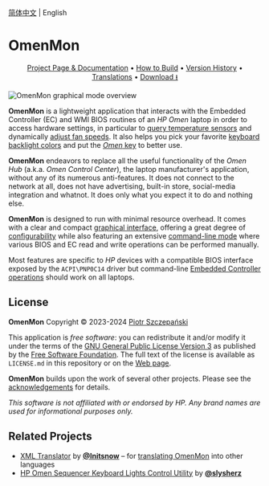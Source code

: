 [简体中文](./README.zh-CN.md) | English


# OmenMon

<p align="center"><a href="https://omenmon.github.io/">Project Page &amp; Documentation</a> • <a href="https://omenmon.github.io/build">How to Build</a> • <a href="https://omenmon.github.io/build#history">Version History</a> • <a href="https://github.com/OmenMon/Localization">Translations</a> • <a href="https://github.com/OmenMon/OmenMon/releases/latest">Download ⭳</a></p>

![OmenMon graphical mode overview](https://omenmon.github.io/pic/gui-overview.png)

**OmenMon** is a lightweight application that interacts with the Embedded Controller (EC) and WMI BIOS routines of an _HP Omen_ laptop in order to access hardware settings, in particular to [query temperature sensors](https://omenmon.github.io/gui#temperature) and dynamically [adjust fan speeds](https://omenmon.github.io/gui#fan-control). It also helps you pick your favorite [keyboard backlight colors](https://omenmon.github.io/gui#keyboard) and put the [_Omen_ key](https://omenmon.github.io/config#key) to better use.

**OmenMon** endeavors to replace all the useful functionality of the _Omen Hub_ (a.k.a. _Omen Control Center_), the laptop manufacturer's application, without any of its numerous anti-features. It does not connect to the network at all, does not have advertising, built-in store, social-media integration and whatnot. It does only what you expect it to do and nothing else.

**OmenMon** is designed to run with minimal resource overhead. It comes with a clear and compact [graphical interface](https://omenmon.github.io/gui), offering a great degree of [configurability](https://omenmon.github.io/config) while also featuring an extensive [command-line mode](https://omenmon.github.io/cli) where various BIOS and EC read and write operations can be performed manually. 

Most features are specific to _HP_ devices with a compatible BIOS interface exposed by the `ACPI\PNP0C14` driver but command-line [Embedded Controller operations](https://omenmon.github.io/cli#ec) should work on all laptops.

## License

**OmenMon** Copyright © 2023-2024 [Piotr Szczepański](https://piotr.szczepanski.name/)

This application is _free software_: you can redistribute it and/or modify it under the terms of the [GNU General Public License Version 3](https://www.gnu.org/licenses/gpl-3.0.html#license-text) as published by the [Free Software Foundation](https://www.fsf.org/). The full text of the license is available as `LICENSE.md` in this repository or on the [Web page](https://omenmon.github.io/more#license).

**OmenMon** builds upon the work of several other projects. Please see the [acknowledgements](https://omenmon.github.io/more#acknowledgements) for details.

_This software is not affiliated with or endorsed by HP. Any brand names are used for informational purposes only._

## Related Projects

* [XML Translator](https://github.com/Initsnow/xmltranslator) by **[@Initsnow](https://github.com/Initsnow)** – for [translating OmenMon](https://github.com/OmenMon/Localization) into other languages
* [HP Omen Sequencer Keyboard Lights Control Utility](https://github.com/slysherz/lights-for-omen-sequencer) by **[@slysherz](https://github.com/slysherz/)**
